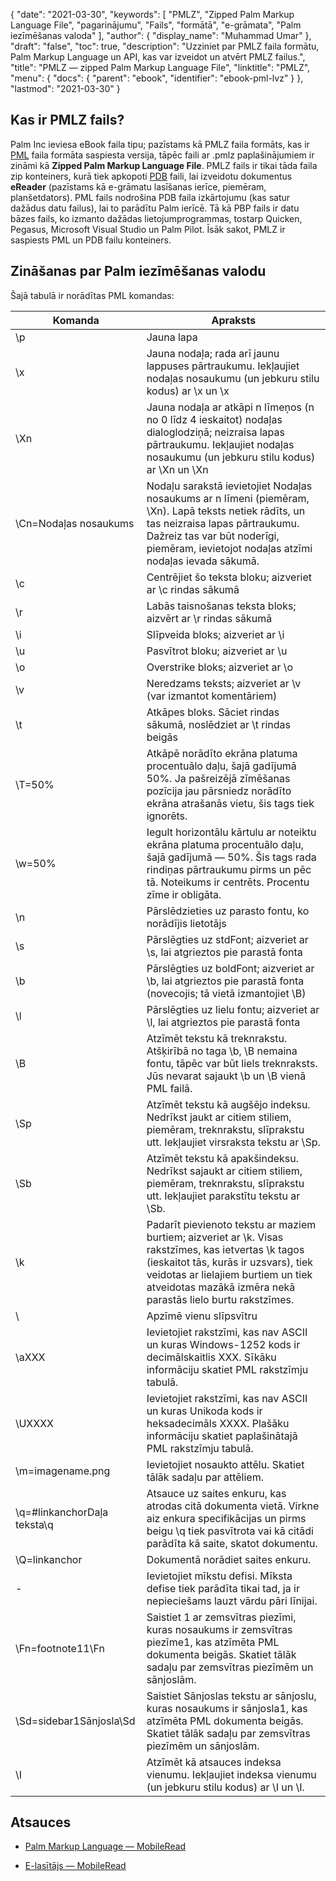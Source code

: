 {
  "date": "2021-03-30",
  "keywords": [
"PMLZ",
"Zipped Palm Markup Language File",
"pagarinājumu",
"Fails",
"formātā",
"e-grāmata",
"Palm iezīmēšanas valoda"
],
  "author": {
    "display_name": "Muhammad Umar"
},
  "draft": "false",
  "toc": true,
  "description": "Uzziniet par PMLZ faila formātu, Palm Markup Language un API, kas var izveidot un atvērt PMLZ failus.",
  "title": "PMLZ — zipped Palm Markup Language File",
  "linktitle": "PMLZ",
  "menu": {
    "docs": {
      "parent": "ebook",
      "identifier": "ebook-pml-lvz"
}
},
  "lastmod": "2021-03-30"
}

## Kas ir PMLZ fails?

Palm Inc ieviesa eBook faila tipu; pazīstams kā PMLZ faila formāts, kas ir [PML](/ebook/pml/) faila formāta saspiesta versija, tāpēc faili ar .pmlz paplašinājumiem ir zināmi kā **Zipped Palm Markup Language File**. PMLZ fails ir tikai tāda faila zip konteiners, kurā tiek apkopoti [PDB](/programming/pdb/) faili, lai izveidotu dokumentus **eReader** (pazīstams kā e-grāmatu lasīšanas ierīce, piemēram, planšetdators). PML fails nodrošina PDB faila izkārtojumu (kas satur dažādus datu failus), lai to parādītu Palm ierīcē. Tā kā PBP fails ir datu bāzes fails, ko izmanto dažādas lietojumprogrammas, tostarp Quicken, Pegasus, Microsoft Visual Studio un Palm Pilot. Īsāk sakot, PMLZ ir saspiests PML un PDB failu konteiners.


## Zināšanas par Palm iezīmēšanas valodu
Šajā tabulā ir norādītas PML komandas:

|Komanda|Apraksts|
---|---|
| \p | Jauna lapa |
| \x | Jauna nodaļa; rada arī jaunu lappuses pārtraukumu. Iekļaujiet nodaļas nosaukumu (un jebkuru stilu kodus) ar \x un \x |
| \Xn | Jauna nodaļa ar atkāpi n līmeņos (n no 0 līdz 4 ieskaitot) nodaļas dialoglodziņā; neizraisa lapas pārtraukumu. Iekļaujiet nodaļas nosaukumu (un jebkuru stilu kodus) ar \Xn un \Xn |
| \Cn=Nodaļas nosaukums | Nodaļu sarakstā ievietojiet Nodaļas nosaukums ar n līmeni (piemēram, \Xn). Lapā teksts netiek rādīts, un tas neizraisa lapas pārtraukumu. Dažreiz tas var būt noderīgi, piemēram, ievietojot nodaļas atzīmi nodaļas ievada sākumā. |
| \c | Centrējiet šo teksta bloku; aizveriet ar \c rindas sākumā |
| \r | Labās taisnošanas teksta bloks; aizvērt ar \r rindas sākumā |
| \i | Slīpveida bloks; aizveriet ar \i |
| \u | Pasvītrot bloku; aizveriet ar \u |
| \o | Overstrike bloks; aizveriet ar \o |
| \v | Neredzams teksts; aizveriet ar \v (var izmantot komentāriem) |
| \t | Atkāpes bloks. Sāciet rindas sākumā, noslēdziet ar \t rindas beigās |
| \T=50% | Atkāpē norādīto ekrāna platuma procentuālo daļu, šajā gadījumā 50%. Ja pašreizējā zīmēšanas pozīcija jau pārsniedz norādīto ekrāna atrašanās vietu, šis tags tiek ignorēts. |
| \w=50% | Iegult horizontālu kārtulu ar noteiktu ekrāna platuma procentuālo daļu, šajā gadījumā — 50%. Šis tags rada rindiņas pārtraukumu pirms un pēc tā. Noteikums ir centrēts. Procentu zīme ir obligāta. |
| \n | Pārslēdzieties uz parasto fontu, ko norādījis lietotājs |
| \s | Pārslēgties uz stdFont; aizveriet ar \s, lai atgrieztos pie parastā fonta |
| \b | Pārslēgties uz boldFont; aizveriet ar \b, lai atgrieztos pie parastā fonta (novecojis; tā vietā izmantojiet \B) |
| \l | Pārslēgties uz lielu fontu; aizveriet ar \l, lai atgrieztos pie parastā fonta |
| \B | Atzīmēt tekstu kā treknrakstu. Atšķirībā no taga \b, \B nemaina fontu, tāpēc var būt liels treknraksts. Jūs nevarat sajaukt \b un \B vienā PML failā. |
| \Sp | Atzīmēt tekstu kā augšējo indeksu. Nedrīkst jaukt ar citiem stiliem, piemēram, treknrakstu, slīprakstu utt. Iekļaujiet virsraksta tekstu ar \Sp. |
| \Sb | Atzīmēt tekstu kā apakšindeksu. Nedrīkst sajaukt ar citiem stiliem, piemēram, treknrakstu, slīprakstu utt. Iekļaujiet parakstītu tekstu ar \Sb. |
| \k | Padarīt pievienoto tekstu ar maziem burtiem; aizveriet ar \k. Visas rakstzīmes, kas ietvertas \k tagos (ieskaitot tās, kurās ir uzsvars), tiek veidotas ar lielajiem burtiem un tiek atveidotas mazākā izmēra nekā parastās lielo burtu rakstzīmes. |
| \\ | Apzīmē vienu slīpsvītru |
| \aXXX | Ievietojiet rakstzīmi, kas nav ASCII un kuras Windows-1252 kods ir decimālskaitlis XXX. Sīkāku informāciju skatiet PML rakstzīmju tabulā. |
| \UXXXX | Ievietojiet rakstzīmi, kas nav ASCII un kuras Unikoda kods ir heksadecimāls XXXX. Plašāku informāciju skatiet paplašinātajā PML rakstzīmju tabulā. |
| \m=imagename.png | Ievietojiet nosaukto attēlu. Skatiet tālāk sadaļu par attēliem. |
| \q=#linkanchorDaļa teksta\q | Atsauce uz saites enkuru, kas atrodas citā dokumenta vietā. Virkne aiz enkura specifikācijas un pirms beigu \q tiek pasvītrota vai kā citādi parādīta kā saite, skatot dokumentu. |
| \Q=linkanchor | Dokumentā norādiet saites enkuru. |
| \- | Ievietojiet mīkstu defisi. Mīksta defise tiek parādīta tikai tad, ja ir nepieciešams lauzt vārdu pāri līnijai. |
| \Fn=footnote11\Fn | Saistiet 1 ar zemsvītras piezīmi, kuras nosaukums ir zemsvītras piezīme1, kas atzīmēta PML dokumenta beigās. Skatiet tālāk sadaļu par zemsvītras piezīmēm un sānjoslām. |
| \Sd=sidebar1Sānjosla\Sd | Saistiet Sānjoslas tekstu ar sānjoslu, kuras nosaukums ir sānjosla1, kas atzīmēta PML dokumenta beigās. Skatiet tālāk sadaļu par zemsvītras piezīmēm un sānjoslām. |
| \I | Atzīmēt kā atsauces indeksa vienumu. Iekļaujiet indeksa vienumu (un jebkuru stilu kodus) ar \I un \I.|


## Atsauces

* [Palm Markup Language — MobileRead](https://wiki.mobileread.com/wiki/EReader)

* [E-lasītājs — MobileRead](https://en.wikipedia.org/wiki/E-reader)


